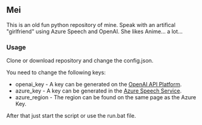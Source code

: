 ## Mei
This is an old fun python repository of mine. Speak with an artifical "girlfriend" using Azure Speech and OpenAI. She likes Anime... a lot...

### Usage
Clone or download repository and change the config.json.

You need to change the following keys:
- openai_key - A key can be generated on the [OpenAI API Platform](https://platform.openai.com/settings/profile?tab=api-keys).
- azure_key - A key can be generated in the [Azure Speech Service](https://portal.azure.com/#home).
- azure_region - The region can be found on the same page as the Azure Key.

After that just start the script or use the run.bat file.
